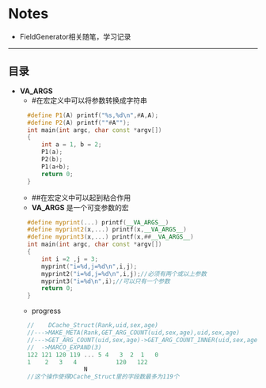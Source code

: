 # Notes
- FieldGenerator相关随笔，学习记录
-------------
目录
-------------
* __VA_ARGS__
  - #在宏定义中可以将参数转换成字符串
  ```cpp
    #define P1(A) printf("%s,%d\n",#A,A);
    #define P2(A) printf(""#A"");
    int main(int argc, char const *argv[])
    {
	    int a = 1, b = 2;
	    P1(a);
	    P2(b);
	    P1(a+b);
	    return 0;
    }
  ```
  - ##在宏定义中可以起到粘合作用
  - __VA_ARGS__ 是一个可变参数的宏
  ```cpp
    #define myprint(...) printf(__VA_ARGS__)
    #define myprint2(x,...) printf(x,__VA_ARGS__)
    #define myprint3(x,...) printf(x,##__VA_ARGS__)
    int main(int argc, char const *argv[])
    {
	    int i =2 ,j = 3;
	    myprint("i=%d,j=%d\n",i,j);
	    myprint2("i=%d,j=%d\n",i,j);//必须有两个或以上参数
	    myprint3("i=%d\n",i);//可以只有一个参数
	    return 0;
    }
  ```
  - progress
  ```cpp	
	//    DCache_Struct(Rank,uid,sex,age)
	//--->MAKE_META(Rank,GET_ARG_COUNT(uid,sex,age),uid,sex,age)
	//--->GET_ARG_COUNT(uid,sex,age)->GET_ARG_COUNT_INNER(uid,sex,age,119,118,117,...0)
	//  ->MARCO_EXPAND(3)
	122 121 120 119 ... 5 4   3  2  1   0
	1    2   3   4           120   122
				    N
	//这个操作使得DCache_Struct里的字段数最多为119个
   ```
